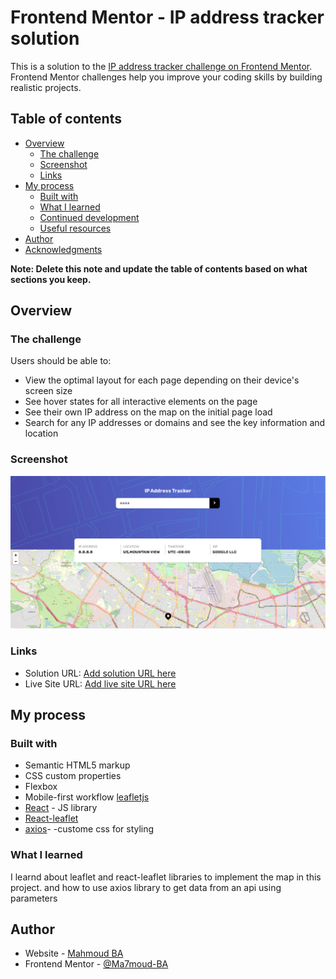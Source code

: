 # Frontend Mentor - IP address tracker solution

This is a solution to the [IP address tracker challenge on Frontend Mentor](https://www.frontendmentor.io/challenges/ip-address-tracker-I8-0yYAH0). Frontend Mentor challenges help you improve your coding skills by building realistic projects.

## Table of contents

- [Overview](#overview)
  - [The challenge](#the-challenge)
  - [Screenshot](#screenshot)
  - [Links](#links)
- [My process](#my-process)
  - [Built with](#built-with)
  - [What I learned](#what-i-learned)
  - [Continued development](#continued-development)
  - [Useful resources](#useful-resources)
- [Author](#author)
- [Acknowledgments](#acknowledgments)

**Note: Delete this note and update the table of contents based on what sections you keep.**

## Overview

### The challenge

Users should be able to:

- View the optimal layout for each page depending on their device's screen size
- See hover states for all interactive elements on the page
- See their own IP address on the map on the initial page load
- Search for any IP addresses or domains and see the key information and location

### Screenshot

![](./src/assets/IpAddressTracker.png)

### Links

- Solution URL: [Add solution URL here](https://your-solution-url.com)
- Live Site URL: [Add live site URL here](https://your-live-site-url.com)

## My process

### Built with

- Semantic HTML5 markup
- CSS custom properties
- Flexbox
- Mobile-first workflow
  [leafletjs](https://leafletjs.com/)
- [React](https://reactjs.org/) - JS library
- [React-leaflet](https://react-leaflet.js.org)
- [axios](<(https://axios-http.com/docs/intro)>)-
  -custome css for styling

### What I learned

I learnd about leaflet and react-leaflet libraries to implement the map in this project.
and how to use axios library to get data from an api using parameters

## Author

- Website - [Mahmoud BA](https://github.com/Ma7moud-BA)
- Frontend Mentor - [@Ma7moud-BA](https://www.frontendmentor.io/profile/Ma7moud-BA)
